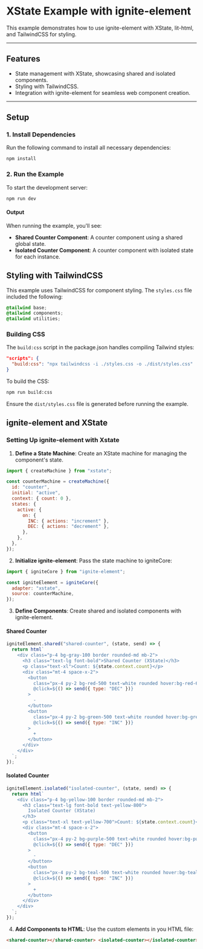 # XState Example with ignite-element

This example demonstrates how to use ignite-element with XState, lit-html, and TailwindCSS for styling.

---

## Features

- State management with XState, showcasing shared and isolated components.
- Styling with TailwindCSS.
- Integration with ignite-element for seamless web component creation.

---

## Setup

### 1. Install Dependencies

Run the following command to install all necessary dependencies:

```bash
npm install
```

### 2. Run the Example

To start the development server:

```bash
npm run dev
```

#### Output

When running the example, you'll see:

- **Shared Counter Component**: A counter component using a shared global state.
- **Isolated Counter Component**: A counter component with isolated state for each instance.

## Styling with TailwindCSS

This example uses TailwindCSS for component styling. The `styles.css` file included the following:

```css
@tailwind base;
@tailwind components;
@tailwind utilities;
```

### Building CSS

The `build:css` script in the package.json handles compiling Tailwind styles:

```json
"scripts": {
  "build:css": "npx tailwindcss -i ./styles.css -o ./dist/styles.css"
}
```

To build the CSS:

```bash
npm run build:css
```

Ensure the `dist/styles.css` file is generated before running the example.

## ignite-element and XState

### Setting Up ignite-element with Xstate

1. **Define a State Machine**: Create an XState machine for managing the component's state.

```javascript
import { createMachine } from "xstate";

const counterMachine = createMachine({
  id: "counter",
  initial: "active",
  context: { count: 0 },
  states: {
    active: {
      on: {
        INC: { actions: "increment" },
        DEC: { actions: "decrement" },
      },
    },
  },
});
```

2. **Initialize ignite-element**: Pass the state machine to igniteCore:

```javascript
import { igniteCore } from "ignite-element";

const igniteElement = igniteCore({
  adapter: "xstate",
  source: counterMachine,
});
```

3. **Define Components**: Create shared and isolated components with ignite-element.

#### Shared Counter

```javascript
igniteElement.shared("shared-counter", (state, send) => {
  return html`
    <div class="p-4 bg-gray-100 border rounded-md mb-2">
      <h3 class="text-lg font-bold">Shared Counter (XState)</h3>
      <p class="text-xl">Count: ${state.context.count}</p>
      <div class="mt-4 space-x-2">
        <button
          class="px-4 py-2 bg-red-500 text-white rounded hover:bg-red-600"
          @click=${() => send({ type: "DEC" })}
        >
          -
        </button>
        <button
          class="px-4 py-2 bg-green-500 text-white rounded hover:bg-green-600"
          @click=${() => send({ type: "INC" })}
        >
          +
        </button>
      </div>
    </div>
  `;
});
```

#### Isolated Counter

```javascript
igniteElement.isolated("isolated-counter", (state, send) => {
  return html`
    <div class="p-4 bg-yellow-100 border rounded-md mb-2">
      <h3 class="text-lg font-bold text-yellow-800">
        Isolated Counter (XState)
      </h3>
      <p class="text-xl text-yellow-700">Count: ${state.context.count}</p>
      <div class="mt-4 space-x-2">
        <button
          class="px-4 py-2 bg-purple-500 text-white rounded hover:bg-purple-600"
          @click=${() => send({ type: "DEC" })}
        >
          -
        </button>
        <button
          class="px-4 py-2 bg-teal-500 text-white rounded hover:bg-teal-600"
          @click=${() => send({ type: "INC" })}
        >
          +
        </button>
      </div>
    </div>
  `;
});
```

4. **Add Components to HTML**: Use the custom elements in you HTML file:

```html
<shared-counter></shared-counter> <isolated-counter></isolated-counter>
```
